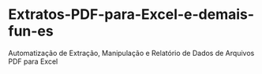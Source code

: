 # Extratos-PDF-para-Excel-e-demais-fun-es
Automatização de Extração, Manipulação e Relatório de Dados de Arquivos PDF para Excel
